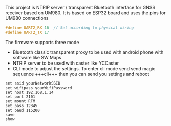 This project is NTRIP server / transparent Bluetooth interface for GNSS receiver based on UM980. It is based on ESP32 board and uses the pins for UM980 connections

```c
#define UART2_RX 16  // Set according to physical wiring
#define UART2_TX 17
```

The firmware supports three mode
- Bluetooth classic transparent proxy to be used with android phone with software like SW Maps
- NTRIP server to be used with caster like YCCaster
- CLI mode to adjust the settings. To enter cli mode send send magic sequence +++cli+++ then you can send you settings and reboot

```
set ssid yourNetworkSSID
set wifipass yourWifiPassword
set host 192.168.1.14
set port 2101
set mount RFM
set pass 12345
set baud 115200
save
show
```
